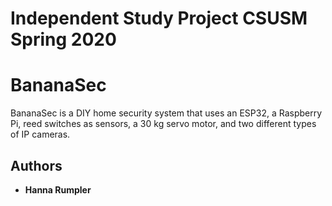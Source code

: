 # Independent Study Project CSUSM Spring 2020
# BananaSec

BananaSec is a DIY home security system that uses an ESP32, a Raspberry Pi, reed switches as sensors, a 30 kg servo motor, and two different types of IP cameras.

## Authors

* **Hanna Rumpler**
